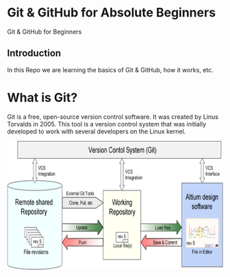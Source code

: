 # Git & GitHub for Absolute Beginners
Git &amp; GitHub for Beginners

## Introduction

In this Repo we are learning the basics of Git & GitHub, how it works, etc.

# What is Git?
Git is a free, open-source version control software. It was created by Linus Torvalds in 2005. This tool is a version control system that was initially developed to work with several developers on the Linux kernel.

<img align="center" alt="GIF" src="Mukesh.png" width="100%" height="300" />
